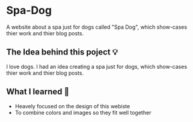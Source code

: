 # Spa-Dog
A website about a spa just for dogs called "Spa Dog", which show-cases thier work and thier blog posts.

## The Idea behind this poject 💡
I love dogs. I had an idea creating a spa just for dogs, which show-cases thier work and thier blog posts.

## What I learned 🧠
- Heavely focused on the design of this webiste
- To combine colors and images so they fit well together
